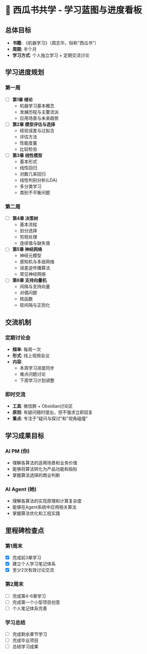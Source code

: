 # 🚀 西瓜书共学 - 学习蓝图与进度看板

## 总体目标
- **书籍**: 《机器学习》（周志华，俗称"西瓜书"）
- **周期**: 半个月
- **学习方式**: 个人独立学习 + 定期交流讨论

## 学习进度规划

### 第一周
- [ ] **第1章 绪论**
  - 机器学习基本概念
  - 发展历程与主要流派
  - 应用场景与未来趋势
- [ ] **第2章 模型评估与选择**
  - 经验误差与过拟合
  - 评估方法
  - 性能度量
  - 比较检验
- [ ] **第3章 线性模型**
  - 基本形式
  - 线性回归
  - 对数几率回归
  - 线性判别分析(LDA)
  - 多分类学习
  - 类别不平衡问题

### 第二周
- [ ] **第4章 决策树**
  - 基本流程
  - 划分选择
  - 剪枝处理
  - 连续值与缺失值
- [ ] **第5章 神经网络**
  - 神经元模型
  - 感知机与多层网络
  - 误差逆传播算法
  - 常见神经网络
- [ ] **第6章 支持向量机**
  - 间隔与支持向量
  - 对偶问题
  - 核函数
  - 软间隔与正则化

## 交流机制

### 定期讨论会
- **频率**: 每周一次
- **形式**: 线上视频会议
- **内容**: 
  - 本周学习进度同步
  - 难点问题讨论
  - 下周学习计划调整

### 即时交流
- **工具**: 微信群 + Obsidian讨论区
- **原则**: 有疑问随时提出，但不强求立即回复
- **重点**: 专注于"疑问与探讨"和"视角碰撞"

## 学习成果目标

### AI PM (你)
- 理解各算法的适用场景和业务价值
- 能够将算法转化为产品功能和指标
- 掌握算法选择的商业判断

### AI Agent (她)
- 理解各算法的实现原理和计算复杂度
- 能够在Agent系统中应用相关算法
- 掌握算法优化和工程实践

## 里程碑检查点

### 第1周末
- [x] 完成前3章学习
- [x] 建立个人学习笔记体系
- [x] 至少2次有效讨论交流

### 第2周末
- [ ] 完成第4-6章学习
- [ ] 完成第一个小型项目创意
- [ ] 个人笔记体系完善

### 学习总结
- [ ] 完成剩余章节学习
- [ ] 完成毕业项目
- [ ] 总结学习成果